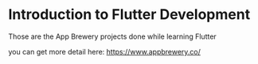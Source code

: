 # Introduction to Flutter Development
Those are the App Brewery projects done while learning Flutter

you can get more detail here: https://www.appbrewery.co/